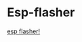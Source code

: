 # Esp-flasher

<!DOCTYPE html>
<html>
<body>



<p><a href="https://rawcdn.githack.com/Musaiyaf/Esp-flasher/597c0b669cd05f57321da04cbbca28459a0653ec/flasher1.html">esp flasher!</a></p>

</body>
</html>

